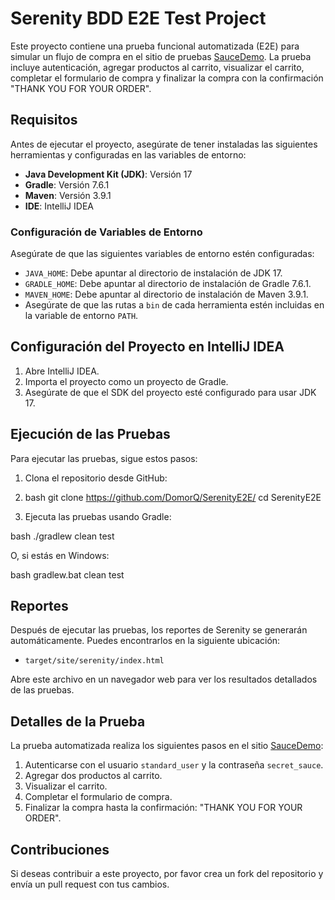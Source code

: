 # Serenity BDD E2E Test Project

Este proyecto contiene una prueba funcional automatizada (E2E) para simular un flujo de compra en el sitio de pruebas [SauceDemo](https://www.saucedemo.com/). 
La prueba incluye autenticación, agregar productos al carrito, visualizar el carrito, completar el formulario de compra y finalizar la compra con la confirmación "THANK YOU FOR YOUR ORDER".

## Requisitos

Antes de ejecutar el proyecto, asegúrate de tener instaladas las siguientes herramientas y configuradas en las variables de entorno:

- **Java Development Kit (JDK)**: Versión 17
- **Gradle**: Versión 7.6.1
- **Maven**: Versión 3.9.1
- **IDE**: IntelliJ IDEA

### Configuración de Variables de Entorno

Asegúrate de que las siguientes variables de entorno estén configuradas:

- `JAVA_HOME`: Debe apuntar al directorio de instalación de JDK 17.
- `GRADLE_HOME`: Debe apuntar al directorio de instalación de Gradle 7.6.1.
- `MAVEN_HOME`: Debe apuntar al directorio de instalación de Maven 3.9.1.
- Asegúrate de que las rutas a `bin` de cada herramienta estén incluidas en la variable de entorno `PATH`.

## Configuración del Proyecto en IntelliJ IDEA

1. Abre IntelliJ IDEA.
2. Importa el proyecto como un proyecto de Gradle.
3. Asegúrate de que el SDK del proyecto esté configurado para usar JDK 17.

## Ejecución de las Pruebas

Para ejecutar las pruebas, sigue estos pasos:

1. Clona el repositorio desde GitHub:
2. bash
git clone https://github.com/DomorQ/SerenityE2E/
cd SerenityE2E


2. Ejecuta las pruebas usando Gradle:

bash
./gradlew clean test

   O, si estás en Windows:

bash
gradlew.bat clean test


## Reportes

Después de ejecutar las pruebas, los reportes de Serenity se generarán automáticamente. Puedes encontrarlos en la siguiente ubicación:

- `target/site/serenity/index.html`

Abre este archivo en un navegador web para ver los resultados detallados de las pruebas.

## Detalles de la Prueba

La prueba automatizada realiza los siguientes pasos en el sitio [SauceDemo](https://www.saucedemo.com/):

1. Autenticarse con el usuario `standard_user` y la contraseña `secret_sauce`.
2. Agregar dos productos al carrito.
3. Visualizar el carrito.
4. Completar el formulario de compra.
5. Finalizar la compra hasta la confirmación: "THANK YOU FOR YOUR ORDER".

## Contribuciones

Si deseas contribuir a este proyecto, por favor crea un fork del repositorio y envía un pull request con tus cambios.
